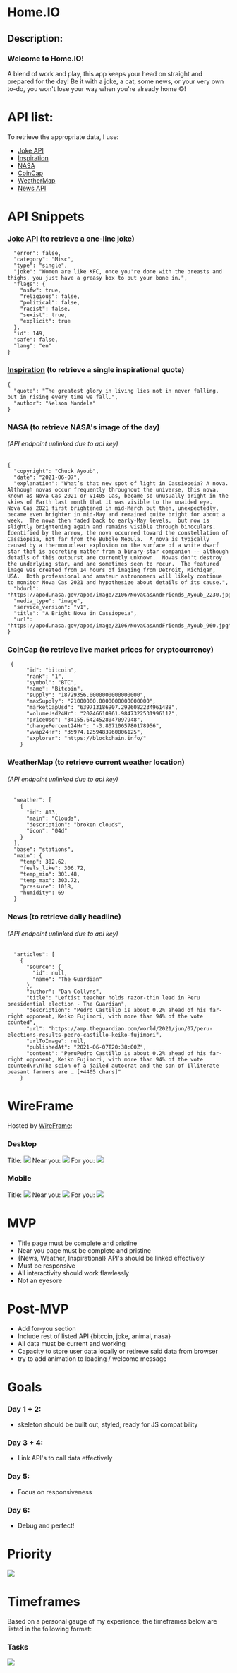 # Home.IO

## Description:

### Welcome to Home.IO!

A blend of work and play, this app keeps your head on straight and prepared for the day! Be it with a joke, a cat, some news, or your very own to-do, you won't lose your way when you're already home &copy;!

API list:
======

To retrieve the appropriate data, I use:

- [Joke API](https://sv443.net/jokeapi/v2/)
- [Inspiration](https://inspiration.goprogram.co.uk/docs/)
- [NASA](https://api.nasa.gov/)
- [CoinCap](https://docs.coincap.io/)
- [WeatherMap](https://openweathermap.org/api)
- [News API](https://newsapi.org/)

 API Snippets
 ======

### [Joke API](https://v2.jokeapi.dev/joke/Any?type=single) (to retrieve a one-line joke)

```{
  "error": false,
  "category": "Misc",
  "type": "single",
  "joke": "Women are like KFC, once you're done with the breasts and thighs, you just have a greasy box to put your bone in.",
  "flags": {
    "nsfw": true,
    "religious": false,
    "political": false,
    "racist": false,
    "sexist": true,
    "explicit": true
  },
  "id": 149,
  "safe": false,
  "lang": "en"
}
```

### [Inspiration](https://inspiration.goprogram.co.uk) (to retrieve a single inspirational quote)

```
{
  "quote": "The greatest glory in living lies not in never falling, but in rising every time we fall.",
  "author": "Nelson Mandela"
}
```

### NASA (to retrieve NASA's image of the day)

###### (API endpoint unlinked due to api key)

```
{
  "copyright": "Chuck Ayoub",
  "date": "2021-06-07",
  "explanation": "What’s that new spot of light in Cassiopeia? A nova.  Although novas occur frequently throughout the universe, this nova, known as Nova Cas 2021 or V1405 Cas, became so unusually bright in the skies of Earth last month that it was visible to the unaided eye.  Nova Cas 2021 first brightened in mid-March but then, unexpectedly, became even brighter in mid-May and remained quite bright for about a week.  The nova then faded back to early-May levels,  but now is slightly brightening again and remains visible through binoculars.  Identified by the arrow, the nova occurred toward the constellation of Cassiopeia, not far from the Bubble Nebula.  A nova is typically caused by a thermonuclear explosion on the surface of a white dwarf star that is accreting matter from a binary-star companion -- although details of this outburst are currently unknown.  Novas don't destroy the underlying star, and are sometimes seen to recur.  The featured image was created from 14 hours of imaging from Detroit, Michigan, USA.  Both professional and amateur astronomers will likely continue to monitor Nova Cas 2021 and hypothesize about details of its cause.",
  "hdurl": "https://apod.nasa.gov/apod/image/2106/NovaCasAndFriends_Ayoub_2230.jpg",
  "media_type": "image",
  "service_version": "v1",
  "title": "A Bright Nova in Cassiopeia",
  "url": "https://apod.nasa.gov/apod/image/2106/NovaCasAndFriends_Ayoub_960.jpg"
}
```

### [CoinCap](api.coincap.io/v2/assets) (to retrieve live market prices for cryptocurrency)

```
 {
      "id": "bitcoin",
      "rank": "1",
      "symbol": "BTC",
      "name": "Bitcoin",
      "supply": "18729356.0000000000000000",
      "maxSupply": "21000000.0000000000000000",
      "marketCapUsd": "639713186907.2926082234961488",
      "volumeUsd24Hr": "20246610961.9847322531996112",
      "priceUsd": "34155.6424528047097948",
      "changePercent24Hr": "-3.8071065780178956",
      "vwap24Hr": "35974.1259483960006125",
      "explorer": "https://blockchain.info/"
    }
```

### WeatherMap (to retrieve current weather location)

###### (API endpoint unlinked due to api key)

```
  "weather": [
    {
      "id": 803,
      "main": "Clouds",
      "description": "broken clouds",
      "icon": "04d"
    }
  ],
  "base": "stations",
  "main": {
    "temp": 302.62,
    "feels_like": 306.72,
    "temp_min": 301.48,
    "temp_max": 303.72,
    "pressure": 1018,
    "humidity": 69
  }
```

### News (to retrieve daily headline)

###### (API endpoint unlinked due to api key)

```
  "articles": [
    {
      "source": {
        "id": null,
        "name": "The Guardian"
      },
      "author": "Dan Collyns",
      "title": "Leftist teacher holds razor-thin lead in Peru presidential election - The Guardian",
      "description": "Pedro Castillo is about 0.2% ahead of his far-right opponent, Keiko Fujimori, with more than 94% of the vote counted",
      "url": "https://amp.theguardian.com/world/2021/jun/07/peru-elections-results-pedro-castillo-keiko-fujimori",
      "urlToImage": null,
      "publishedAt": "2021-06-07T20:38:00Z",
      "content": "PeruPedro Castillo is about 0.2% ahead of his far-right opponent, Keiko Fujimori, with more than 94% of the vote counted\r\nThe scion of a jailed autocrat and the son of illiterate peasant farmers are … [+4405 chars]"
    }
```
 WireFrame
 =====
Hosted by [WireFrame](https://wireframe.cc/):<br>
### Desktop
Title:
<img src="images/desktop-title.png">
Near you:
<img src="images/desktop-near-you.png">
For you:
<img src="images/desktop-for-you.png">

### Mobile 
Title: 
<img src="images/mobile-title.png">
Near you:
<img src="images/mobile-near-you.png">
For you: 
<img src="images/mobile-for-you.png">
<br>

MVP 
=====
- Title page must be complete and pristine
- Near you page must be complete and pristine
- {News, Weather, Inspirational} API's should be linked effectively
- Must be responsive
- All interactivity should work flawlessly
- Not an eyesore

Post-MVP 
=====
- Add for-you section
- Include rest of listed API {bitcoin, joke, animal, nasa}
- All data must be current and working
- Capacity to store user data locally or retireve said data from browser
- try to add animation to loading / welcome message

 Goals
 =====
### Day 1 + 2:
- skeleton should be built out, styled, ready for JS compatibility
### Day 3 + 4: 
- Link API's to call data effectively 
### Day 5:
- Focus on responsiveness
### Day 6:
- Debug and perfect!

 Priority 
 ======
<img src="images/priority-matrix.png">

 Timeframes
 =====
Based on a personal gauge of my experience, the timeframes below are listed in the following format: 
<br>
### Tasks
<img src="images/timeframe.png">